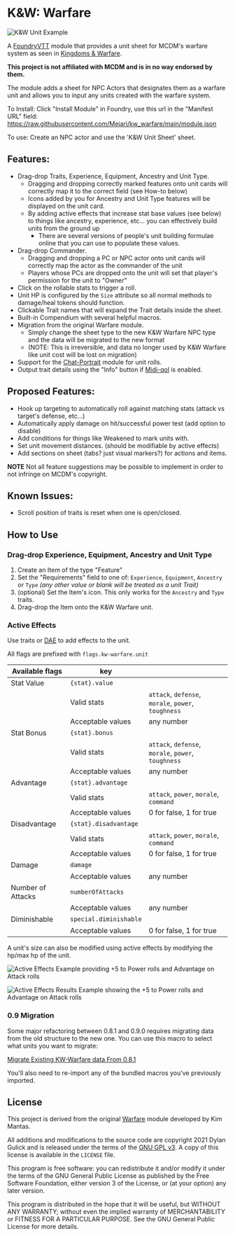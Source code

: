 # K&W: Warfare

![K&W Unit Example](./unitexample.png)

A [FoundryVTT](https://foundryvtt.com/) module that provides a unit sheet for MCDM's warfare system as seen in [Kingdoms & Warfare](https://shop.mcdmproductions.com/products/kingdoms-and-warfare-book).

**This project is not affiliated with MCDM and is in no way endorsed by them.**

The module adds a sheet for NPC Actors that designates them as a warfare unit and allows you to input any units created with the warfare system.

To Install: Click "Install Module" in Foundry, use this url in the "Manifest URL" field: https://raw.githubusercontent.com/Mejari/kw_warfare/main/module.json

To use: Create an NPC actor and use the 'K&W Unit Sheet' sheet.

## Features:
* Drag-drop Traits, Experience, Equipment, Ancestry and Unit Type.
  * Dragging and dropping correctly marked features onto unit cards will correctly map it to the correct field (see How-to below)
  * Icons added by you for Ancestry and Unit Type features will be displayed on the unit card.
  * By adding active effects that increase stat base values (see below) to things like ancestry, experience, etc... you can effectively build units from the ground up
    * There are several versions of people's unit building formulae online that you can use to populate these values.
* Drag-drop Commander.
  * Dragging and dropping a PC or NPC actor onto unit cards will correctly map the actor as the commander of the unit
  * Players whose PCs are dropped onto the unit will set that player's permission for the unit to "Owner"
* Click on the rollable stats to trigger a roll.
* Unit HP is configured by the `Size` attribute so all normal methods to damage/heal tokens should function.
* Clickable Trait names that will expand the Trait details inside the sheet.
* Built-in Compendium with several helpful macros.
* Migration from the original Warfare module.
  * Simply change the sheet type to the new K&W Warfare NPC type and the data will be migrated to the new format
  * (NOTE: This is irreversible, and data no longer used by K&W Warfare like unit cost will be lost on migration)
* Support for the [Chat-Portrait](https://foundryvtt.com/packages/chat-portrait/) module for unit rolls.
* Output trait details using the "Info" button if [Midi-qol](https://foundryvtt.com/packages/midi-qol/) is enabled.

## Proposed Features:
* Hook up targeting to automatically roll against matching stats (attack vs target's defense, etc...)
* Automatically apply damage on hit/successful power test (add option to disable)
* Add conditions for things like Weakened to mark units with.
* Set unit movement distances. (should be modifiable by active effects)
* Add sections on sheet (tabs? just visual markers?) for actions and items.

**NOTE** Not all feature suggestions may be possible to implement in order to not infringe on MCDM's copyright.

## Known Issues:
* Scroll position of traits is reset when one is open/closed.

## How to Use

### Drag-drop Experience, Equipment, Ancestry and Unit Type

1. Create an Item of the type "Feature"
2. Set the "Requirements" field to one of: `Experience`, `Equipment`, `Ancestry` or `Type`
*(any other value or blank will be treated as a unit Trait)*
3. (optional) Set the Item's icon. This only works for the `Ancestry` and `Type` traits.
4. Drag-drop the Item onto the K&W Warfare unit.

### Active Effects
Use traits or [DAE](https://foundryvtt.com/packages/dae) to add effects to the unit.

All flags are prefixed with `flags.kw-warfare.unit`

|Available flags|key||
|---|---|---|
|Stat Value|`{stat}.value`||
| |Valid stats|`attack`, `defense`, `morale`, `power`, `toughness`|
| |Acceptable values|any number|
|Stat Bonus|`{stat}.bonus`||
| |Valid stats|`attack`, `defense`, `morale`, `power`, `toughness`|
| |Acceptable values|any number|
|Advantage|`{stat}.advantage`||
| |Valid stats|`attack`, `power`, `morale`, `command`|
| |Acceptable values|0 for false, 1 for true|
|Disadvantage|`{stat}.disadvantage`||
| |Valid stats|`attack`, `power`, `morale`, `command`|
| |Acceptable values|0 for false, 1 for true|
|Damage|`damage`||
| |Acceptable values|any number|
|Number of Attacks|`numberOfAttacks`|
| |Acceptable values|any number|
|Diminishable|`special.diminishable`|
| |Acceptable values|0 for false, 1 for true|

A unit's size can also be modified using active effects by modifying the hp/max hp of the unit.

![Active Effects Example providing +5 to Power rolls and Advantage on Attack rolls](./activeeffectexample.png)

![Active Effects Results Example showing the +5 to Power rolls and Advantage on Attack rolls](./activeeffectresultexample.png)

### 0.9 Migration

Some major refactoring between 0.8.1 and 0.9.0 requires migrating data from the old structure to the new one. You can use this macro to select what units you want to migrate:

[Migrate Existing KW-Warfare data From 0.8.1](https://gist.githubusercontent.com/Mejari/cac90f00c10ed5f583b28a3b9f880a7e/raw/7aa782553d9947429f3d1193f12bf490852d1556)

You'll also need to re-import any of the bundled macros you've previously imported.

## License

This project is derived from the original [Warfare](https://bitbucket.org/Fyorl/warfare/src) module developed by Kim Mantas.

All additions and modifications to the source code are copyright 2021 Dylan Gulick and is released under the terms of the [GNU GPL v3](https://www.gnu.org/licenses/gpl-3.0.en.html). A copy of this license is available in the `LICENSE` file.

This program is free software: you can redistribute it and/or modify it under the terms of the GNU General Public License as published by the Free Software Foundation, either version 3 of the License, or (at your option) any later version.

This program is distributed in the hope that it will be useful, but WITHOUT ANY WARRANTY; without even the implied warranty of MERCHANTABILITY or FITNESS FOR A PARTICULAR PURPOSE. See the GNU General Public License for more details.
